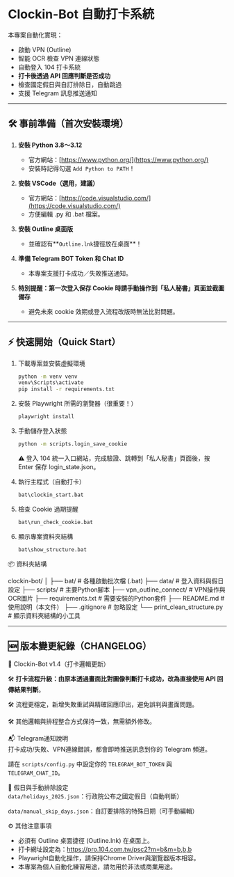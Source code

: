 # Clockin-Bot 自動打卡系統

本專案自動化實現：
- 啟動 VPN (Outline)
- 智能 OCR 檢查 VPN 連線狀態
- 自動登入 104 打卡系統
- **打卡後透過 API 回應判斷是否成功**
- 檢查國定假日與自訂排除日，自動跳過
- 支援 Telegram 訊息推送通知

---

## 🛠 事前準備（首次安裝環境） 

1. **安裝 Python 3.8～3.12**
   - 官方網站：[https://www.python.org/](https://www.python.org/)
   - 安裝時記得勾選 `Add Python to PATH`！

2. **安裝 VSCode（選用，建議）**
   - 官方網站：[https://code.visualstudio.com/](https://code.visualstudio.com/)
   - 方便編輯 .py 和 .bat 檔案。

3. **安裝 Outline 桌面版**
   - 並確認有**`Outline.lnk`捷徑放在桌面**！

4. **準備 Telegram BOT Token 和 Chat ID**
   - 本專案支援打卡成功／失敗推送通知。

5. **特別提醒：第一次登入保存 Cookie 時請手動操作到「私人秘書」頁面並截圖備存**
   - 避免未來 cookie 效期或登入流程改版時無法比對問題。

---

## ⚡ 快速開始（Quick Start）

1. 下載專案並安裝虛擬環境
   ```bash
   python -m venv venv
   venv\Scripts\activate
   pip install -r requirements.txt
   ```

2. 安裝 Playwright 所需的瀏覽器（很重要！）
   ```bash
   playwright install
   ```

3. 手動儲存登入狀態
   ```bash
   python -m scripts.login_save_cookie
   ```
   ⚠️ 登入 104 統一入口網站，完成驗證、跳轉到「私人秘書」頁面後，按 Enter 保存 login_state.json。

4. 執行主程式（自動打卡）
   ```bash
   bat\clockin_start.bat
   ```

5. 檢查 Cookie 過期提醒
   ```bash
   bat\run_check_cookie.bat
   ```

6. 顯示專案資料夾結構
   ```bash
   bat\show_structure.bat
   ```

📦 資料夾結構

clockin-bot/
│
├── bat/                  # 各種啟動批次檔 (.bat)
├── data/                 # 登入資料與假日設定
├── scripts/              # 主要Python腳本
├── vpn_outline_connect/  # VPN操作與OCR圖片
├── requirements.txt      # 需要安裝的Python套件
├── README.md             # 使用說明（本文件）
├── .gitignore            # 忽略設定
└── print_clean_structure.py  # 顯示資料夾結構的小工具

---

## 🆕 版本變更紀錄（CHANGELOG）

🔵 Clockin-Bot v1.4（打卡邏輯更新）

🛠 **打卡流程升級：由原本透過畫面比對圖像判斷打卡成功，改為直接使用 API 回傳結果判斷**。

🛠 流程更穩定，新增失敗重試與精確回應印出，避免誤判與畫面問題。

🛠 其他邏輯與排程整合方式保持一致，無需額外修改。

📬 Telegram通知說明  
打卡成功/失敗、VPN連線錯誤，都會即時推送訊息到你的 Telegram 頻道。

請在 `scripts/config.py` 中設定你的 `TELEGRAM_BOT_TOKEN` 與 `TELEGRAM_CHAT_ID`。

📅 假日與手動排除設定  
`data/holidays_2025.json`：行政院公布之國定假日（自動判斷）

`data/manual_skip_days.json`：自訂要排除的特殊日期（可手動編輯）

⚙️ 其他注意事項
- 必須有 Outline 桌面捷徑 (Outline.lnk) 在桌面上。
- 打卡網址設定為：https://pro.104.com.tw/psc2?m=b&m=b,b,b
- Playwright自動化操作，請保持Chrome Driver與瀏覽器版本相容。
- 本專案為個人自動化練習用途，請勿用於非法或商業用途。









